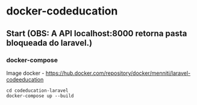 # docker-codeducation

## Start (OBS: A API localhost:8000 retorna pasta bloqueada do laravel.)

### docker-compose

Image docker - https://hub.docker.com/repository/docker/menniti/laravel-codeeducation

```
cd codeducation-laravel
docker-compose up --build

```

